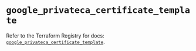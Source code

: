 # `google_privateca_certificate_template`

Refer to the Terraform Registry for docs: [`google_privateca_certificate_template`](https://registry.terraform.io/providers/drfaust92/google/4.16.4/docs/resources/privateca_certificate_template).
